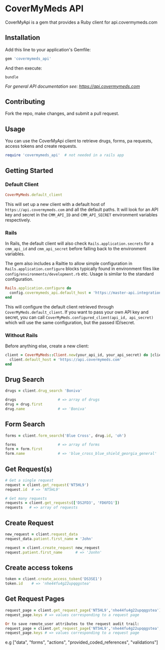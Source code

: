 # CoverMyMeds API

CoverMyApi is a gem that provides a Ruby client for api.covermymeds.com

## Installation

Add this line to your application's Gemfile:

```ruby
gem 'covermymeds_api'
```

And then execute:

```
bundle
```

*For general API documentation see: https://api.covermymeds.com*

## Contributing

Fork the repo, make changes, and submit a pull request.

## Usage

You can use the CoverMyApi client to retrieve drugs, forms, pa requests, access tokens and create requests.

```ruby
require 'covermymeds_api'  # not needed in a rails app
```

## Getting Started

### Default Client

```ruby
CoverMyMeds.default_client
```

This will set up a new client with a default host of
`https://api.covermymeds.com` and all the default paths. It will look for an API
key and secret in the `CMM_API_ID` and `CMM_API_SECRET` environment variables
respectively.

### Rails

In Rails, the default client will also check `Rails.application.secrets` for a
`cmm_api_id` and `cmm_api_secret` before falling back to the environment
variables.

The gem also includes a Railtie to allow simple configuration in
`Rails.application.configure` blocks typically found in environment files like
`config/environments/development.rb` etc. Usage is similar to the standard
configuration.

```ruby
Rails.application.configure do
  config.covermymeds_api.default_host = 'https://master-api.integration.covermymeds.com'
end
```

This will configure the default client retrieved through
`CoverMyMeds.default_client`. If you want to pass your own API key and secret,
you can call `CoverMyMeds.configured_client(api_id, api_secret)` which will use
the same configuration, but the passed ID/secret.

### Without Rails

Before anything else, create a new client:

```ruby
client = CoverMyMeds::Client.new(your_api_id, your_api_secret) do |client|
  client.default_host = 'https://api.covermymeds.com'
end
```

## Drug Search

```ruby
drugs = client.drug_search 'Boniva'

drugs                   # => array of drugs
drug = drug.first
drug.name               # => 'Boniva'
```

## Form Search

```ruby
forms = client.form_search('Blue Cross', drug.id, 'oh')

forms                   # => array of forms
form = form.first
form.name               # => 'blue_cross_blue_shield_georgia_general'
```

## Get Request(s)

```ruby
# Get a single request
request = client.get_request('NT5HL9')
request.id  # => 'NT5HL9'

# Get many requests
requests = client.get_requests(['DS2FD3', 'FD6FD1'])
requests   # => array of requests
```

## Create Request

```ruby
new_request = client.request_data
request_data.patient.first_name = 'John'

request = client.create_request new_request
request.patient.first_name      # => 'Jonhn'
```


## Create access tokens

```ruby
token = client.create_access_token('DS3SE1')
token.id    # => 'nhe44fu4g22upqqgstea'
```

## Get Request Pages
```ruby
request_page = client.get_request_page('NT5HL9','nhe44fu4g22upqqgstea')
request_page.keys # => values corresponding to a request page

Or to save remote_user attributes to the request audit trail:
request_page = client.get_request_page('NT5HL9','nhe44fu4g22upqqgstea', { remote_user_key: 'remote_user_value' })
request_page.keys # => values corresponding to a request page
```
e.g ["data", "forms", "actions", "provided_coded_references", "validations"]

